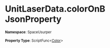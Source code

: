 # UnitLaserData.colorOnB JsonProperty

<small>**Namespace**: SpaceUsurper</small>

<small>**Property Type**: ScriptFunc&lt;[Color](https://docs.unity3d.com/ScriptReference/Color.html)&gt;</small>


